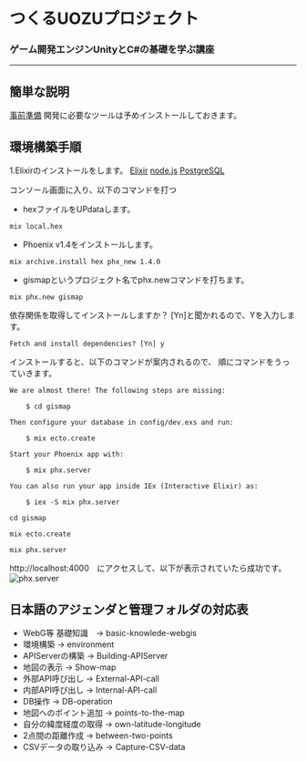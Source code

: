 # つくるUOZUプロジェクト

### ゲーム開発エンジンUnityとC#の基礎を学ぶ講座

---

## 簡単な説明
[事前準備](https://gist.github.com/Yoosuke/65873bff61ae66bd4ad1d23180a927f3)
開発に必要なツールは予めインストールしておきます。

## 環境構築手順
1.Elixirのインストールをします。
[Elixir](https://elixir-lang.org/install.html)
[node.js](https://nodejs.org/ja/)
[PostgreSQL](https://postgresapp.com/)

コンソール画面に入り、以下のコマンドを打つ
* hexファイルをUPdataします。
```
mix local.hex
```
* Phoenix v1.4をインストールします。
```
mix archive.install hex phx_new 1.4.0
```

* gismapというプロジェクト名でphx.newコマンドを打ちます。
```
mix phx.new gismap
```

依存関係を取得してインストールしますか？ [Yn]と聞かれるので、Yを入力します。
```
Fetch and install dependencies? [Yn] y
```

インストールすると、以下のコマンドが案内されるので、
順にコマンドをうっていきます。

```
We are almost there! The following steps are missing:

    $ cd gismap

Then configure your database in config/dev.exs and run:

    $ mix ecto.create

Start your Phoenix app with:

    $ mix phx.server

You can also run your app inside IEx (Interactive Elixir) as:

    $ iex -S mix phx.server

```

```
cd gismap

mix ecto.create

mix phx.server
```
http://localhost:4000　にアクセスして、以下が表示されていたら成功です。
![phx.server](template/img/phx.server.png)



## 日本語のアジェンダと管理フォルダの対応表
- WebG等 基礎知識　-> basic-knowlede-webgis
- 環境構築 -> environment
- APIServerの構築 -> Building-APIServer
- 地図の表示 -> Show-map
- 外部API呼び出し -> External-API-call
- 内部API呼び出し -> Internal-API-call
- DB操作 -> DB-operation
- 地図へのポイント追加 -> points-to-the-map
- 自分の緯度経度の取得 -> own-latitude-longitude
- 2点間の距離作成 -> between-two-points
- CSVデータの取り込み -> Capture-CSV-data
